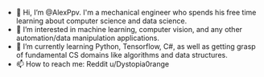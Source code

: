 - 👋 Hi, I’m @AlexPpv. I'm a mechanical engineer who spends his free time learning about computer science and data science.
- 👀 I’m interested in machine learning, computer vision, and any other automation/data manipulation applications.
- 🌱 I’m currently learning Python, Tensorflow, C#, as well as getting grasp of fundamental CS domains like algorithms and data structures.
- 📫 How to reach me: Reddit u/Dystopia0range

<!---
AlexPpv/AlexPpv is a ✨ special ✨ repository because its `README.md` (this file) appears on your GitHub profile.
You can click the Preview link to take a look at your changes.
--->
